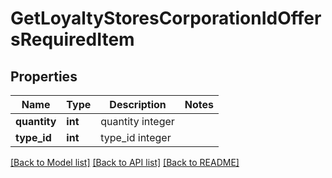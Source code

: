 # GetLoyaltyStoresCorporationIdOffersRequiredItem

## Properties
Name | Type | Description | Notes
------------ | ------------- | ------------- | -------------
**quantity** | **int** | quantity integer | 
**type_id** | **int** | type_id integer | 

[[Back to Model list]](../../README.md#documentation-for-models) [[Back to API list]](../../README.md#documentation-for-api-endpoints) [[Back to README]](../../README.md)

